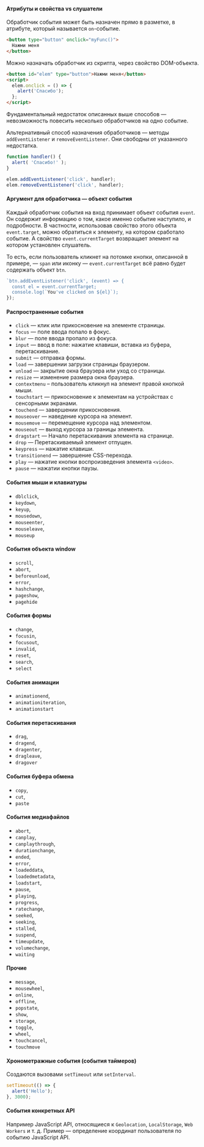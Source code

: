 #### Атрибуты и свойства vs слушатели

Обработчик события может быть назначен прямо в разметке, в атрибуте, который называется `on`-событие.

```html
<button type="button" onclick="myFunc()">
  Нажми меня
</button>
```

Можно назначать обработчик из скрипта, через свойство DOM-объекта.

```html
<button id="elem" type="button">Нажми меня</button>
<script>
  elem.onclick = () => {
    alert('Спасибо');
  };
</script>
```

Фундаментальный недостаток описанных выше способов — невозможность повесить несколько обработчиков на одно событие.

Альтернативный способ назначения обработчиков — методы `addEventListener` и `removeEventListener`. Они свободны от указанного недостатка.

```javascript
function handler() {
  alert( 'Спасибо!' );
}

elem.addEventListener('click', handler);
elem.removeEventListener('click', handler);
```

#### Аргумент для обработчика — объект события

Каждый обработчик события на вход принимает объект события `event`. Он содержит информацию о том, какое именно событие наступило, и подробности. В частности, использовав свойство этого объекта `event.target`, можно обратиться к элементу, на котором сработало событие. А свойство `event.currentTarget` возвращает элемент на котором установлен слушатель.

То есть, если пользователь кликнет на потомке кнопки, описанной в примере, — `span` или иконку — `event.currentTarget` всё равно будет содержать объект `btn`.

```javascript
`btn.addEventListener('click', (event) => {
  const el = event.currentTarget;
  console.log(`You've clicked on ${el}`);
});
```

#### Распространенные события

- `click` — клик или прикосновение на элементе страницы.
- `focus` — поле ввода попало в фокус.
- `blur` — поле ввода пропало из фокуса.
- `input` — ввод в поле: нажатие клавиши, вставка из буфера, перетаскивание.
- `submit` — отправка формы.
- `load` — завершении загрузки страницы браузером.
- `unload` — закрытие окна браузера или уход со страницы.
- `resize` — изменение размера окна браузера.
- `contextmenu` – пользователь кликнул на элемент правой кнопкой мыши.
- `touchstart` — прикосновение к элементам на устройствах с сенсорными экранами.
- `touchend` — завершении прикосновения.
- `mouseover` — наведение курсора на элемент.
- `mousemove` — перемещение курсора над элементом.
- `mouseout` — выход курсора за границы элемента.
- `dragstart` — Начало перетаскивания элемента на странице.
- `drop` — Перетаскиваемый элемент отпущен.
- `keypress` — нажатие клавиши.
- `transitionend` — завершение CSS-перехода.
- `play` — нажатие кнопки воспроизведения элемента `<video>`.
- `pause` — нажатии кнопки паузы.

#### События мыши и клавиатуры

- `dblclick`,
- `keydown`,
- `keyup`,
- `mousedown`,
- `mouseenter`,
- `mouseleave`,
- `mouseup`

#### События объекта window

- `scroll`,
- `abort`,
- `beforeunload`,
- `error`,
- `hashchange`,
- `pageshow`,
- `pagehide`

#### События формы

- `change`,
- `focusin`,
- `focusout`,
- `invalid`,
- `reset`,
- `search`,
- `select`

#### События анимации

- `animationend`,
- `animationiteration`,
- `animationstart`

#### События перетаскивания

- `drag`,
- `dragend`,
- `dragenter`,
- `dragleave`,
- `dragover`

#### События буфера обмена

- `copy`,
- `cut`,
- `paste`

#### События медиафайлов

- `abort`,
- `canplay`,
- `canplaythrough`,
- `durationchange`,
- `ended`,
- `error`,
- `loadeddata`,
- `loadedmetadata`,
- `loadstart`,
- `pause`,
- `playing`,
- `progress`,
- `ratechange`,
- `seeked`,
- `seeking`,
- `stalled`,
- `suspend`,
- `timeupdate`,
- `volumechange`,
- `waiting`

#### Прочие

- `message`,
- `mousewheel`,
- `online`,
- `offline`,
- `popstate`,
- `show`,
- `storage`,
- `toggle`,
- `wheel`,
- `touchcancel`,
- `touchmove`

#### Хронометражные события (события таймеров)

Создаются вызовами `setTimeout` или `setInterval`.

```javascript
setTimeout(() => {
  alert('Hello');
}, 3000);
```

#### События конкретных API

Например JavaScript API, относящиеся к `Geolocation`, `LocalStorage`, `Web Workers` и т. д. Пример — определение координат пользователя по событию JavaScript API.
